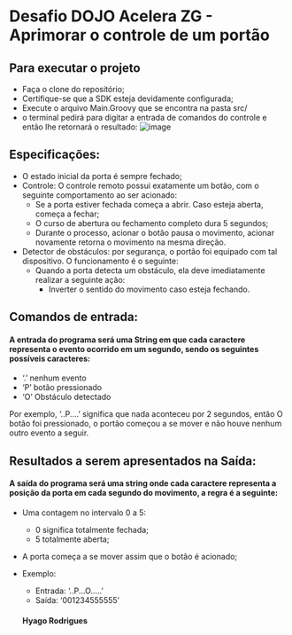 # Desafio DOJO Acelera ZG - Aprimorar o controle de um portão 

  
 ## Para executar o projeto
  - Faça o clone do repositório;
  - Certifique-se que a SDK esteja devidamente configurada;
  - Execute o arquivo Main.Groovy que se encontra na pasta src/
  - o terminal pedirá para digitar a entrada de comandos do controle e então lhe retornará o resultado:
    ![image](https://user-images.githubusercontent.com/79982237/190728030-efdc9ab8-43d3-4f96-b1d6-9dfc66c54808.png)



## Especificações:
- O estado inicial da porta é sempre fechado;
- Controle: O controle remoto possui exatamente um botão, com o seguinte comportamento ao ser acionado:
  - Se a porta estiver fechada começa a abrir. Caso esteja aberta, começa a fechar;
  - O curso de abertura ou fechamento completo dura 5 segundos;
  - Durante o processo, acionar o botão pausa o movimento, acionar novamente retorna o movimento na mesma direção.
- Detector de obstáculos: por segurança, o portão foi equipado com tal dispositivo. O funcionamento é o seguinte:
  - Quando a porta detecta um obstáculo, ela deve imediatamente realizar a seguinte ação:
    - Inverter o sentido do movimento caso esteja fechando.
## Comandos de entrada:

#### A entrada do programa será uma String em que cada caractere representa o evento ocorrido em um segundo, sendo os seguintes possíveis caracteres:
  - ‘.’  nenhum evento
  - ‘P’ botão pressionado
  - ‘O’ Obstáculo detectado
  
Por exemplo, ‘..P....’ significa que nada aconteceu por 2 segundos, então O botão foi pressionado, o portão começou a se mover e não houve nenhum outro evento a seguir.

## Resultados a serem apresentados na Saída:
#### A saída do programa será uma string onde cada caractere representa a posição da porta em cada segundo do movimento, a regra é a seguinte:
- Uma contagem no intervalo 0 a 5:
  - 0 significa totalmente fechada;
  - 5 totalmente aberta;
- A porta começa a se mover assim que o botão é acionado;
- Exemplo: 
  - Entrada: ‘..P...O.....’
  - Saída: ‘001234555555’
  
  
  #### Hyago Rodrigues

